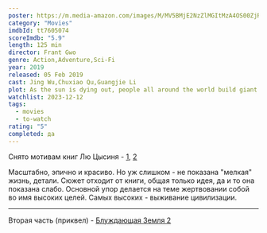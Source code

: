 ```yaml
---
poster: https://m.media-amazon.com/images/M/MV5BMjE2NzZlMGItMzA4OS00ZjRiLTk3NzItMDRkOGFlZmNhYzJkXkEyXkFqcGdeQXVyNzI1NzMxNzM@._V1_SX300.jpg
category: "Movies"
imdbId: tt7605074
scoreImdb: "5.9"
length: 125 min
director: Frant Gwo
genre: Action,Adventure,Sci-Fi
year: 2019
released: 05 Feb 2019
cast: Jing Wu,Chuxiao Qu,Guangjie Li
plot: As the sun is dying out, people all around the world build giant planet thrusters to move Earth out of its orbit and sail Earth to a new star system. Yet the 2500-year journey comes with unexpected dangers, and in order to save hu...
watchlist: 2023-12-12
tags:
  - movies
  - to-watch
rating: "5"
completed: да
---
```

Снято мотивам книг Лю Цысиня - [1](_temp/Лю%20Цысинь.%20Память%20о%20прошлом%20Земли.%2001.%20Задача%20трёх%20тел.md), [2](_temp/Лю%20Цысинь.%20Память%20о%20прошлом%20Земли.%2002.%20Тёмный%20лес.md)

Масштабно, эпично и красиво. Но уж слишком - не показана "мелкая" жизнь, детали. Сюжет отходит от книги, общая только идея, да и то она показана слабо. Основной упор делается на теме жертвовании собой во имя высоких целей. Самых высоких - выживание цивилизации.

---

Вторая часть (приквел) - [Блуждающая Земля 2](Кино/Блуждающая%20Земля%202.md)
